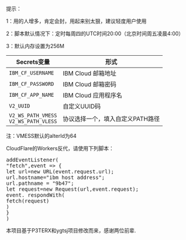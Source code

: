 提示：

1：用的人增多，肯定会封，用起来别太狠，建议轻度用户使用

2：脚本默认情况下：定时每周四的UTC时间20:00（北京时间周五凌晨4:00）

3：默认内存设置为256M


   | Secrets变量 | 形式 |
  | --------------------- | ----------- |
  | `IBM_CF_USERNAME`       | IBM Cloud 邮箱地址 |
  | `IBM_CF_PASSWORD` | IBM Cloud 邮箱密码 |
  | `IBM_CF_APP_NAME` | IBM Cloud 应用程序名 |
  | `V2_UUID` | 自定义UUID码 |
  | `V2_WS_PATH_VMESS` </br> `V2_WS_PATH_VLESS` | 协议选择一个，填入自定义PATH路径 |
  
注：VMESS默认的alterId为64


CloudFlare的Workers反代，请使用下列脚本：
<pre name="code" class="javascript">
addEventListener(
"fetch",event => {
let url=new URL(event.request.url);
url.hostname="ibm host address";
url.pathname = "9b47";
let request=new Request(url,event.request);
event. respondWith(
fetch(request)
)
}
)
</pre>

本项目基于P3TERX和ygtsj项目修改而来，感谢两位前辈.

